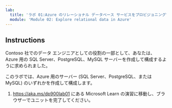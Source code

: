 ```yaml
---
lab:
  title: 'ラボ 01:Azure のリレーショナル データベース サービスをプロビジョニングする'
  module: 'Module 02: Explore relational data in Azure'
---
```


## <a name="instructions"></a>Instructions

Contoso 社でのデータ エンジニアとしての役割の一部として、あなたは、Azure 用の SQL Server、PostgreSQL、MySQL サーバーを作成して構成するように求められました。

このラボでは、Azure 用のサーバー (SQL Server、PostgreSQL、または MySQL) のいずれかを作成して構成します。

1.  https://aka.ms/dp900lab01 にある Microsoft Learn の演習に移動し、ブラウザーでユニットを完了してください。 
